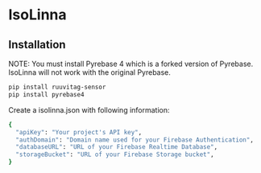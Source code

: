 # IsoLinna

## Installation
NOTE: You must install Pyrebase 4 which is a forked version of Pyrebase. IsoLinna will not work with the original Pyrebase.
```sh
pip install ruuvitag-sensor
pip install pyrebase4
```
Create a isolinna.json with following information:
```sh
{
  "apiKey": "Your project's API key",
  "authDomain": "Domain name used for your Firebase Authentication",
  "databaseURL": "URL of your Firebase Realtime Database",
  "storageBucket": "URL of your Firebase Storage bucket",
}
```
